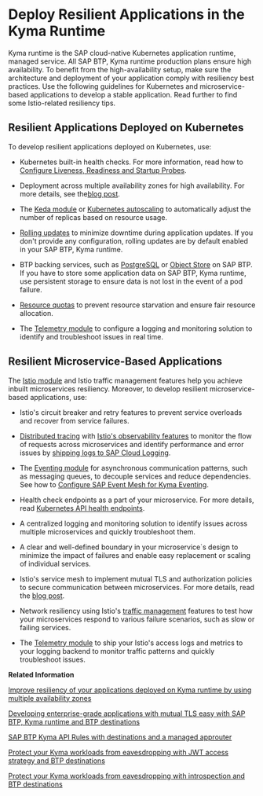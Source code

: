 <!-- loio7c9496c88a294b7f9ccc69a7e0998817 -->

# Deploy Resilient Applications in the Kyma Runtime

Kyma runtime is the SAP cloud-native Kubernetes application runtime, managed service. All SAP BTP, Kyma runtime production plans ensure high availability. To benefit from the high-availability setup, make sure the architecture and deployment of your application comply with resiliency best practices. Use the following guidelines for Kubernetes and microservice-based applications to develop a stable application. Read further to find some Istio-related resiliency tips.



<a name="loio7c9496c88a294b7f9ccc69a7e0998817__section_pl4_x3v_hzb"/>

## Resilient Applications Deployed on Kubernetes

To develop resilient applications deployed on Kubernetes, use:

-   Kubernetes built-in health checks. For more information, read how to [Configure Liveness, Readiness and Startup Probes](https://kubernetes.io/docs/tasks/configure-pod-container/configure-liveness-readiness-startup-probes/).

-   Deployment across multiple availability zones for high availability. For more details, see the[blog post](https://community.sap.com/t5/technology-blogs-by-sap/improve-resiliency-of-your-applications-deployed-on-kyma-runtime-by-using/ba-p/13557649).

-   The [Keda module](https://kyma-project.io/#/keda-manager/user/README) or [Kubernetes autoscaling](https://kubernetes.io/docs/tasks/run-application/horizontal-pod-autoscale/) to automatically adjust the number of replicas based on resource usage.

-   [Rolling updates](https://kubernetes.io/docs/tutorials/kubernetes-basics/update/update-intro/) to minimize downtime during application updates. If you don't provide any configuration, rolling updates are by default enabled in your SAP BTP, Kyma runtime.

-   BTP backing services, such as [PostgreSQL](https://help.sap.com/docs/postgresql-hyperscaler-option/postgresql-on-sap-btp-hyperscaler-option/what-is-postgresql-hyperscaler-option) or [Object Store](https://help.sap.com/docs/object-store/object-store-service-on-sap-btp/what-is-object-store) on SAP BTP. If you have to store some application data on SAP BTP, Kyma runtime, use persistent storage to ensure data is not lost in the event of a pod failure.

-   [Resource quotas](https://kubernetes.io/docs/concepts/policy/resource-quotas/) to prevent resource starvation and ensure fair resource allocation.

-   The [Telemetry module](https://kyma-project.io/#/telemetry-manager/user/README) to configure a logging and monitoring solution to identify and troubleshoot issues in real time.




<a name="loio7c9496c88a294b7f9ccc69a7e0998817__section_tqz_njv_hzb"/>

## Resilient Microservice-Based Applications

The [Istio module](https://kyma-project.io/#/istio/user/README) and Istio traffic management features help you achieve inbuilt microservices resiliency. Moreover, to develop resilient microservice-based applications, use:

-   Istio's circuit breaker and retry features to prevent service overloads and recover from service failures.

-   [Distributed tracing](https://kyma-project.io/#/telemetry-manager/user/03-traces) with [Istio's observability features](https://kyma-project.io/#/telemetry-manager/user/03-traces?id=istio) to monitor the flow of requests across microservices and identify performance and error issues by [shipping logs to SAP Cloud Logging](https://kyma-project.io/#/telemetry-manager/user/integration/sap-cloud-logging/README?id=ship-distributed-traces-to-sap-cloud-logging).

-   The [Eventing module](https://kyma-project.io/#/eventing-manager/user/README) for asynchronous communication patterns, such as messaging queues, to decouple services and reduce dependencies. See how to [Configure SAP Event Mesh for Kyma Eventing](configure-sap-event-mesh-for-kyma-eventing-407d126.md).

-   Health check endpoints as a part of your microservice. For more details, read [Kubernetes API health endpoints](https://kubernetes.io/docs/reference/using-api/health-checks/).

-   A centralized logging and monitoring solution to identify issues across multiple microservices and quickly troubleshoot them.

-   A clear and well-defined boundary in your microservice\`s design to minimize the impact of failures and enable easy replacement or scaling of individual services.

-   Istio's service mesh to implement mutual TLS and authorization policies to secure communication between microservices. For more details, read the [blog post](https://community.sap.com/t5/technology-blogs-by-sap/developing-enterprise-grade-applications-with-mutual-tls-easy-with-sap-btp/ba-p/13580304).

-   Network resiliency using Istio's [traffic management](https://istio.io/latest/docs/concepts/traffic-management/) features to test how your microservices respond to various failure scenarios, such as slow or failing services.

-   The [Telemetry module](https://kyma-project.io/#/telemetry-manager/user/README) to ship your Istio's access logs and metrics to your logging backend to monitor traffic patterns and quickly troubleshoot issues.


**Related Information**  


[Improve resiliency of your applications deployed on Kyma runtime by using multiple availability zones](https://blogs.sap.com/2022/11/02/improve-resiliency-of-your-applications-deployed-on-kyma-runtime-by-using-multiple-availability-zones/)

[Developing enterprise-grade applications with mutual TLS easy with SAP BTP, Kyma runtime and BTP destinations](https://community.sap.com/t5/technology-blogs-by-sap/developing-enterprise-grade-applications-with-mutual-tls-easy-with-sap-btp/ba-p/13580304)

[SAP BTP Kyma API Rules with destinations and a managed approuter](https://community.sap.com/t5/technology-blogs-by-sap/sap-btp-kyma-api-rules-with-destinations-and-a-managed-approuter/ba-p/13581367)

[Protect your Kyma workloads from eavesdropping with JWT access strategy and BTP destinations](https://community.sap.com/t5/technology-blogs-by-sap/protect-your-kyma-workloads-from-eavesdropping-with-jwt-access-strategy-and/ba-p/13575281)

[Protect your Kyma workloads from eavesdropping with introspection and BTP destinations](https://community.sap.com/t5/technology-blogs-by-sap/protect-your-kyma-workloads-from-eavesdropping-with-introspection-and-btp/ba-p/13575289)

